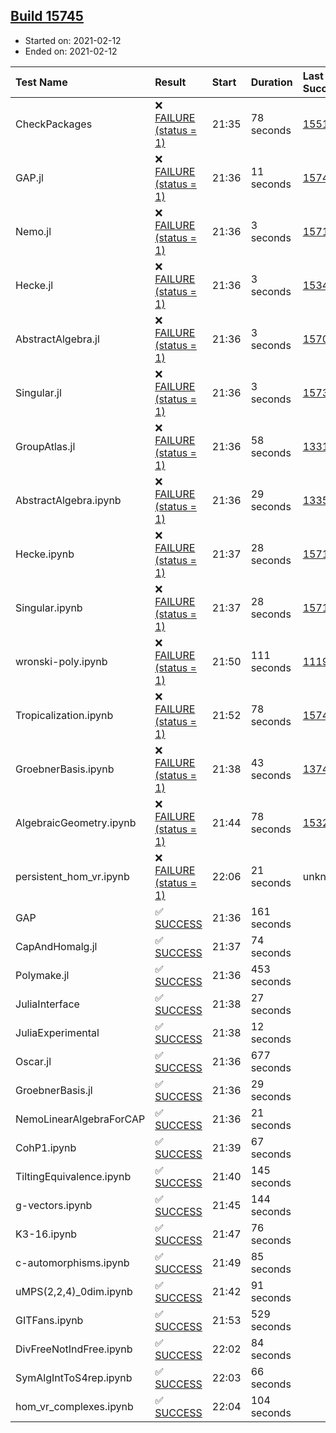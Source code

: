 ## [Build 15745](https://oscarci.mathematik.uni-kl.de/job/oscar/15745/)

* Started on: 2021-02-12
* Ended on: 2021-02-12

| Test Name    | Result | Start | Duration | Last Success | First Failure |
|:-------------|:-------|:------|:---------|:-------------|:--------------|
| CheckPackages | ❌ [FAILURE (status = 1)](https://oscarci.mathematik.uni-kl.de/job/oscar/15745/artifact/logs/build-15745/CheckPackages.log) | 21:35 | 78 seconds | [15514](https://oscarci.mathematik.uni-kl.de/job/oscar/15514/) | [15515](https://oscarci.mathematik.uni-kl.de/job/oscar/15515/) |
| GAP.jl | ❌ [FAILURE (status = 1)](https://oscarci.mathematik.uni-kl.de/job/oscar/15745/artifact/logs/build-15745/GAP.jl.log) | 21:36 | 11 seconds | [15744](https://oscarci.mathematik.uni-kl.de/job/oscar/15744/) | [15745](https://oscarci.mathematik.uni-kl.de/job/oscar/15745/) |
| Nemo.jl | ❌ [FAILURE (status = 1)](https://oscarci.mathematik.uni-kl.de/job/oscar/15745/artifact/logs/build-15745/Nemo.jl.log) | 21:36 | 3 seconds | [15714](https://oscarci.mathematik.uni-kl.de/job/oscar/15714/) | [15715](https://oscarci.mathematik.uni-kl.de/job/oscar/15715/) |
| Hecke.jl | ❌ [FAILURE (status = 1)](https://oscarci.mathematik.uni-kl.de/job/oscar/15745/artifact/logs/build-15745/Hecke.jl.log) | 21:36 | 3 seconds | [15344](https://oscarci.mathematik.uni-kl.de/job/oscar/15344/) | [15348](https://oscarci.mathematik.uni-kl.de/job/oscar/15348/) |
| AbstractAlgebra.jl | ❌ [FAILURE (status = 1)](https://oscarci.mathematik.uni-kl.de/job/oscar/15745/artifact/logs/build-15745/AbstractAlgebra.jl.log) | 21:36 | 3 seconds | [15709](https://oscarci.mathematik.uni-kl.de/job/oscar/15709/) | [15710](https://oscarci.mathematik.uni-kl.de/job/oscar/15710/) |
| Singular.jl | ❌ [FAILURE (status = 1)](https://oscarci.mathematik.uni-kl.de/job/oscar/15745/artifact/logs/build-15745/Singular.jl.log) | 21:36 | 3 seconds | [15733](https://oscarci.mathematik.uni-kl.de/job/oscar/15733/) | [15734](https://oscarci.mathematik.uni-kl.de/job/oscar/15734/) |
| GroupAtlas.jl | ❌ [FAILURE (status = 1)](https://oscarci.mathematik.uni-kl.de/job/oscar/15745/artifact/logs/build-15745/GroupAtlas.jl.log) | 21:36 | 58 seconds | [13311](https://oscarci.mathematik.uni-kl.de/job/oscar/13311/) | [13312](https://oscarci.mathematik.uni-kl.de/job/oscar/13312/) |
| AbstractAlgebra.ipynb | ❌ [FAILURE (status = 1)](https://oscarci.mathematik.uni-kl.de/job/oscar/15745/artifact/logs/build-15745/AbstractAlgebra.ipynb.log) | 21:36 | 29 seconds | [13355](https://oscarci.mathematik.uni-kl.de/job/oscar/13355/) | [13356](https://oscarci.mathematik.uni-kl.de/job/oscar/13356/) |
| Hecke.ipynb | ❌ [FAILURE (status = 1)](https://oscarci.mathematik.uni-kl.de/job/oscar/15745/artifact/logs/build-15745/Hecke.ipynb.log) | 21:37 | 28 seconds | [15717](https://oscarci.mathematik.uni-kl.de/job/oscar/15717/) | [15718](https://oscarci.mathematik.uni-kl.de/job/oscar/15718/) |
| Singular.ipynb | ❌ [FAILURE (status = 1)](https://oscarci.mathematik.uni-kl.de/job/oscar/15745/artifact/logs/build-15745/Singular.ipynb.log) | 21:37 | 28 seconds | [15714](https://oscarci.mathematik.uni-kl.de/job/oscar/15714/) | [15715](https://oscarci.mathematik.uni-kl.de/job/oscar/15715/) |
| wronski-poly.ipynb | ❌ [FAILURE (status = 1)](https://oscarci.mathematik.uni-kl.de/job/oscar/15745/artifact/logs/build-15745/wronski-poly.ipynb.log) | 21:50 | 111 seconds | [11192](https://oscarci.mathematik.uni-kl.de/job/oscar/11192/) | [11193](https://oscarci.mathematik.uni-kl.de/job/oscar/11193/) |
| Tropicalization.ipynb | ❌ [FAILURE (status = 1)](https://oscarci.mathematik.uni-kl.de/job/oscar/15745/artifact/logs/build-15745/Tropicalization.ipynb.log) | 21:52 | 78 seconds | [15744](https://oscarci.mathematik.uni-kl.de/job/oscar/15744/) | [15745](https://oscarci.mathematik.uni-kl.de/job/oscar/15745/) |
| GroebnerBasis.ipynb | ❌ [FAILURE (status = 1)](https://oscarci.mathematik.uni-kl.de/job/oscar/15745/artifact/logs/build-15745/GroebnerBasis.ipynb.log) | 21:38 | 43 seconds | [13748](https://oscarci.mathematik.uni-kl.de/job/oscar/13748/) | [13749](https://oscarci.mathematik.uni-kl.de/job/oscar/13749/) |
| AlgebraicGeometry.ipynb | ❌ [FAILURE (status = 1)](https://oscarci.mathematik.uni-kl.de/job/oscar/15745/artifact/logs/build-15745/AlgebraicGeometry.ipynb.log) | 21:44 | 78 seconds | [15322](https://oscarci.mathematik.uni-kl.de/job/oscar/15322/) | [15323](https://oscarci.mathematik.uni-kl.de/job/oscar/15323/) |
| persistent_hom_vr.ipynb | ❌ [FAILURE (status = 1)](https://oscarci.mathematik.uni-kl.de/job/oscar/15745/artifact/logs/build-15745/persistent_hom_vr.ipynb.log) | 22:06 | 21 seconds | unknown | unknown |
| GAP | ✅ [SUCCESS](https://oscarci.mathematik.uni-kl.de/job/oscar/15745/artifact/logs/build-15745/GAP.log) | 21:36 | 161 seconds |  |  |
| CapAndHomalg.jl | ✅ [SUCCESS](https://oscarci.mathematik.uni-kl.de/job/oscar/15745/artifact/logs/build-15745/CapAndHomalg.jl.log) | 21:37 | 74 seconds |  |  |
| Polymake.jl | ✅ [SUCCESS](https://oscarci.mathematik.uni-kl.de/job/oscar/15745/artifact/logs/build-15745/Polymake.jl.log) | 21:36 | 453 seconds |  |  |
| JuliaInterface | ✅ [SUCCESS](https://oscarci.mathematik.uni-kl.de/job/oscar/15745/artifact/logs/build-15745/JuliaInterface.log) | 21:38 | 27 seconds |  |  |
| JuliaExperimental | ✅ [SUCCESS](https://oscarci.mathematik.uni-kl.de/job/oscar/15745/artifact/logs/build-15745/JuliaExperimental.log) | 21:38 | 12 seconds |  |  |
| Oscar.jl | ✅ [SUCCESS](https://oscarci.mathematik.uni-kl.de/job/oscar/15745/artifact/logs/build-15745/Oscar.jl.log) | 21:36 | 677 seconds |  |  |
| GroebnerBasis.jl | ✅ [SUCCESS](https://oscarci.mathematik.uni-kl.de/job/oscar/15745/artifact/logs/build-15745/GroebnerBasis.jl.log) | 21:36 | 29 seconds |  |  |
| NemoLinearAlgebraForCAP | ✅ [SUCCESS](https://oscarci.mathematik.uni-kl.de/job/oscar/15745/artifact/logs/build-15745/NemoLinearAlgebraForCAP.log) | 21:36 | 21 seconds |  |  |
| CohP1.ipynb | ✅ [SUCCESS](https://oscarci.mathematik.uni-kl.de/job/oscar/15745/artifact/logs/build-15745/CohP1.ipynb.log) | 21:39 | 67 seconds |  |  |
| TiltingEquivalence.ipynb | ✅ [SUCCESS](https://oscarci.mathematik.uni-kl.de/job/oscar/15745/artifact/logs/build-15745/TiltingEquivalence.ipynb.log) | 21:40 | 145 seconds |  |  |
| g-vectors.ipynb | ✅ [SUCCESS](https://oscarci.mathematik.uni-kl.de/job/oscar/15745/artifact/logs/build-15745/g-vectors.ipynb.log) | 21:45 | 144 seconds |  |  |
| K3-16.ipynb | ✅ [SUCCESS](https://oscarci.mathematik.uni-kl.de/job/oscar/15745/artifact/logs/build-15745/K3-16.ipynb.log) | 21:47 | 76 seconds |  |  |
| c-automorphisms.ipynb | ✅ [SUCCESS](https://oscarci.mathematik.uni-kl.de/job/oscar/15745/artifact/logs/build-15745/c-automorphisms.ipynb.log) | 21:49 | 85 seconds |  |  |
| uMPS(2,2,4)_0dim.ipynb | ✅ [SUCCESS](https://oscarci.mathematik.uni-kl.de/job/oscar/15745/artifact/logs/build-15745/uMPS-2-2-4-_0dim.ipynb.log) | 21:42 | 91 seconds |  |  |
| GITFans.ipynb | ✅ [SUCCESS](https://oscarci.mathematik.uni-kl.de/job/oscar/15745/artifact/logs/build-15745/GITFans.ipynb.log) | 21:53 | 529 seconds |  |  |
| DivFreeNotIndFree.ipynb | ✅ [SUCCESS](https://oscarci.mathematik.uni-kl.de/job/oscar/15745/artifact/logs/build-15745/DivFreeNotIndFree.ipynb.log) | 22:02 | 84 seconds |  |  |
| SymAlgIntToS4rep.ipynb | ✅ [SUCCESS](https://oscarci.mathematik.uni-kl.de/job/oscar/15745/artifact/logs/build-15745/SymAlgIntToS4rep.ipynb.log) | 22:03 | 66 seconds |  |  |
| hom_vr_complexes.ipynb | ✅ [SUCCESS](https://oscarci.mathematik.uni-kl.de/job/oscar/15745/artifact/logs/build-15745/hom_vr_complexes.ipynb.log) | 22:04 | 104 seconds |  |  |

